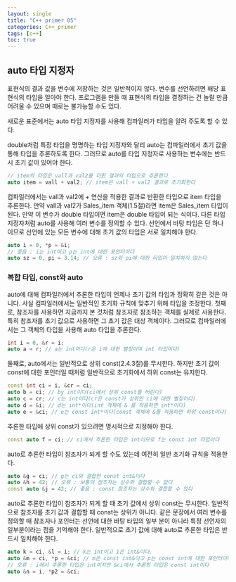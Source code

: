 ```yaml
---
layout: single
title: "C++ primer 05"
categories: C++_primer
tags: [c++]
toc: true
---
```


## auto 타입 지정자

표현식의 결과 값을 변수에 저장하는 것은 일반적이지 않다. 변수를 선언하려면 해당 표현식의 타입을 알아야 한다. 프로그램을 만들 때 표현식의 타입을 결정하는 건 놀랄 만큼 어려울 수 있으며 때로는 불가능할 수도 있다.

새로운 표준에서는 auto 타입 지정자를 사용해 컴파일러가 타입을 알려 주도록 할 수 있다.

double처럼 특정 타입을 명명하는 타입 지정자와 달리 auto는 컴파일러에서 초기 값을 통해 타입을 추론하도록 한다. 그러므로 auto를 타입 지정자로 사용하는 변수에는 반드시 초기 값이 있어야 한다.

```c++
// item의 타입은 vall과 val2를 더한 결과의 타입으로 추론한다
auto item = vall + val2; // item은 vall + val2 결과로 초기화한다
```

컴파일러에서는 vall과 val2에 + 연산을 적용한 결과로 반환한 타입으로 item 타입을 추론한다. 만약 vall과 val2가 Sales_item 객체(1.5절)라면 item은 Sales_item 타입이 된다. 만약 이 변수가 double 타입이면 item은 double 타입이 되는 식이다.
다른 타입 지정자처럼 auto를 사용해 여러 변수를 정의할 수 있다. 선언에서 바탕 타입은 단 하나이므로 선언에 있는 모든 변수에 대해 초기 값의 타입은 서로 일치해야 한다.

```c++
auto i = 0, *p = &i;
// 좋음 : i는 int이고 p는 int에 대한 포인터이다
auto sz = 0, pi = 3.14; // 오류 : sz와 pi에 대한 타입이 일치하지 않는다
```

### 복합 타입, const와 auto

auto에 대해 컴파일러에서 추론한 타입이 언제나 초기 값의 타입과 정확히 같은 것은 아니다. 사실 컴파일러에서는 일반적인 초기화 규칙에 맞추기 위해 타입을 조정한다.
첫째로, 참조자를 사용하면 지금까지 본 것처럼 참조자로 참조하는 객체를 실제로 사용한다. 특히 참조자를 초기 값으로 사용하면 그 초기 값은 대상 객체이다. 그러므로 컴파일러에서는 그 객체의 타입을 사용해 auto 타입을 추론한다.

```c++
int i = 0, &r = i;
auto a = r; // a는 int이다(r은 i에 대한 별칭이며 int 타입이다)
```

둘째로, auto에서는 일반적으로 상위 const(2.4.3절)를 무시한다. 하지만 초기 값이 const에 대한 포인터일 때처럼 일반적으로 초기화에서 하위 const는 유지한다.

```c++
const int ci = i, &cr = ci;
auto b = ci; // by int이다(ci에서 상위 const를 버린다)
auto c = cr; // c는 int이다(cr은 const가 상위인 ci에 대한 별칭이다)
auto d = &i; // d는 int*이다(int 객체에 & 를 적용하면 int*이다)
auto e = &ci; // e는 const int*이다(const 객체에 &를 적용하면 하위 const이다)
```

추론한 타입에 상위 const가 있으려면 명시적으로 지정해야 한다.

```c++
const auto f = ci; // ci에서 추론한 타입은 int이므로 f는 const int 타입이다
```

auto로 추론한 타입이 참조자가 되게 할 수도 있는데 여전히 일반 초기화 규칙을 적용한다.

```c++
auto &g = ci; // g는 ci와 결합한 const int&이다
auto &h = 42; // 오류 : 보통의 참조자는 상수와 결합할 수 없다
const auto &j = 42; // 좋음 : const 참조자는 상수와 결합할 수 있다
```

auto로 추론한 타입이 참조자가 되게 할 때 초기 값에서 상위 const는 무시한다. 일반적
으로 참조자를 초기 값과 결합할 때 const는 상위가 아니다.
같은 문장에서 여러 변수를 정의할 때 참조자나 포인터는 선언에 대한 바탕 타입의 일부
분이 아니라 특정 선언자의 일부분이라는 점을 기억해야 한다. 일반적으로 초기 값에 대해 auto로 추론한 타입은 반드시 일치해야 한다.

```c++
auto k = ci, &l = i; // k는 int이고 1은 int&이다.
auto &m = ci, *p = &ci; // m은 const int&이고 p는 const int에 대한 포인터이다.
// 오류 : i에서 추론한 타입은 int이지만 &ci에서 추론한 타입은 const int이다
auto &n = i, *p2 = &ci;
```
